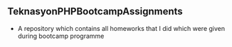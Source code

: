 ## TeknasyonPHPBootcampAssignments
- A repository which contains all homeworks that I did which were given during bootcamp programme
